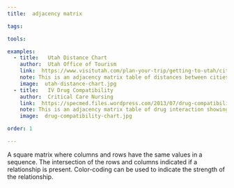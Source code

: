 ```yaml
---
title:  adjacency matrix

tags:

tools:

examples:
  - title:   Utah Distance Chart
    author:  Utah Office of Tourism
    link:  https://www.visitutah.com/plan-your-trip/getting-to-utah/cities-distances/
    note: This is an adjacency matrix table of distances between cities in Utah shown in miles.
    image:  utah-distance-chart.jpg
  - title:   IV Drug Compatibility
    author:  Critical Care Nursing
    link:  https://specmed.files.wordpress.com/2013/07/drug-compatibility.jpg
    note: This is an adjacency matrix table of drug interaction showing whether any two drugs interact or not.
    image:  drug-compatibility-chart.jpg

order: 1

---
```


A square matrix where columns and rows have the same values in a sequence. The intersection of the rows and columns indicated if a relationship is present. Color-coding can be used to indicate the strength of the relationship.

<!--more-->
